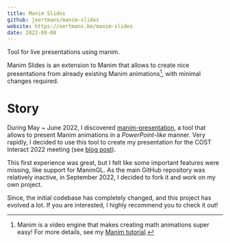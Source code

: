 ```yaml
---
title: Manim Slides
github: jeertmans/manim-slides
website: https://eertmans.be/manim-slides
date: 2022-09-08
---
```


Tool for live presentations using manim.

<!--more-->

Manim Slides is an extension to Manim that allows to create nice presentations
from already existing Manim animations[^1], with minimal changes required.

# Story

During May ~ June 2022, I discovered [manim-presentation](https://github.com/galatolofederico/manim-presentation),
a tool that allows to present Manim animations in a *PowerPoint-like* manner.
Very rapidly, I decided to use this tool to create my presentation for
the COST Interact 2022 meeting
(see [blog post](/posts/cost-interact-presentation/)).

This first experience was great, but I felt like some important features were missing,
 like support for ManimGL.
As the main GitHub repository was relatively inactive, in September 2022,
I decided to fork it and work on my own project.

Since, the initial codebase has completely changed, and this project has evolved
a lot. If you are interested, I highly recommend you to check it out!

[^1]: Manim is a video engine that makes creating math animations super easy! For more details, see my [Manim tutorial](/projects/manim-tutorial/).
